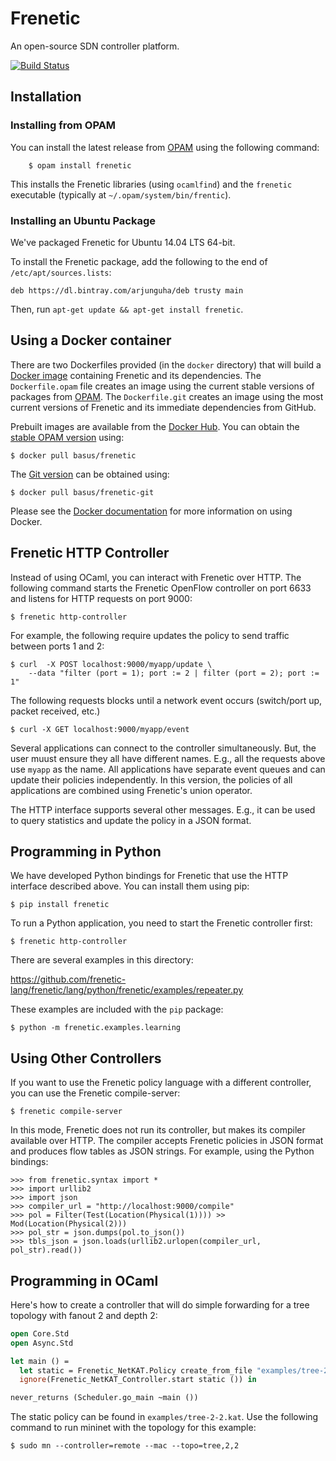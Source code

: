# Frenetic

An open-source SDN controller platform.

[![Build Status](https://travis-ci.org/frenetic-lang/frenetic.svg?branch=master)](https://travis-ci.org/frenetic-lang/frenetic)

## Installation

### Installing from OPAM

You can install the latest release from [OPAM](http://opam.ocamlpro.com/) using
the following command:

        $ opam install frenetic

This installs the Frenetic libraries (using `ocamlfind`) and the `frenetic` executable (typically at `~/.opam/system/bin/frentic`).

### Installing an Ubuntu Package

We've packaged Frenetic for Ubuntu 14.04 LTS 64-bit.

To install the Frenetic package, add the following to the end of `/etc/apt/sources.lists`:

    deb https://dl.bintray.com/arjunguha/deb trusty main

Then, run `apt-get update && apt-get install frenetic`.

## Using a Docker container

There are two Dockerfiles provided (in the `docker` directory) that will build a
[Docker image](https://www.docker.com/whatisdocker/) containing Frenetic and its
dependencies. The `Dockerfile.opam` file creates an image using the current
stable versions of packages from [OPAM](http://opam.ocamlpro.com/). The
`Dockerfile.git` creates an image using the most current versions of Frenetic
and its immediate dependencies from GitHub.

Prebuilt images are available from the
[Docker Hub](https://hub.docker.com/). You can obtain the
[stable OPAM version](https://registry.hub.docker.com/u/basus/frenetic/)
using:

    $ docker pull basus/frenetic

The [Git version](https://registry.hub.docker.com/u/basus/frenetic-git/) can be
obtained using:

    $ docker pull basus/frenetic-git

Please see the [Docker documentation](http://docs.docker.com/) for more information
on using Docker.

## Frenetic HTTP Controller

Instead of using OCaml, you can interact with Frenetic over HTTP.
The following command starts the Frenetic OpenFlow controller on port 6633
and listens for HTTP requests on port 9000:

    $ frenetic http-controller

For example, the following require updates the policy to send
traffic between ports 1 and 2:

    $ curl  -X POST localhost:9000/myapp/update \
        --data "filter (port = 1); port := 2 | filter (port = 2); port := 1"

The following requests blocks until a network event occurs (switch/port
up, packet received, etc.)

    $ curl -X GET localhost:9000/myapp/event

Several applications can connect to the controller simultaneously. But, the user
muust ensure they all have different names. E.g., all the requests above use
`myapp` as the name. All applications have separate event queues and can update
their policies independently. In this version, the policies of all applications
are combined using Frenetic's union operator.

The HTTP interface supports several other messages. E.g., it can be used
to query statistics and update the policy in a JSON format.

## Programming in Python

We have developed Python bindings for Frenetic that use the HTTP interface
described above. You can install them using pip:

    $ pip install frenetic

To run a Python application, you need to start the Frenetic controller first:

    $ frenetic http-controller

There are several examples in this directory:

  https://github.com/frenetic-lang/frenetic/lang/python/frenetic/examples/repeater.py

These examples are included with the `pip` package:

    $ python -m frenetic.examples.learning

## Using Other Controllers

If you want to use the Frenetic policy language with a different controller,
you can use the Frenetic compile-server:

    $ frenetic compile-server

In this mode, Frenetic does not run its controller, but makes its compiler
available over HTTP. The compiler accepts Frenetic policies in JSON format
and produces flow tables as JSON strings. For example, using the Python
bindings:

    >>> from frenetic.syntax import *
    >>> import urllib2
    >>> import json
    >>> compiler_url = "http://localhost:9000/compile"
    >>> pol = Filter(Test(Location(Physical(1)))) >> Mod(Location(Physical(2)))
    >>> pol_str = json.dumps(pol.to_json())
    >>> tbls_json = json.loads(urllib2.urlopen(compiler_url, pol_str).read())

## Programming in OCaml

Here's how to create a controller that will do simple forwarding for a tree
topology with fanout 2 and depth 2:

```ocaml
open Core.Std
open Async.Std

let main () =
  let static = Frenetic_NetKAT.Policy create_from_file "examples/tree-2-2.kat" in
  ignore(Frenetic_NetKAT_Controller.start static ()) in

never_returns (Scheduler.go_main ~main ())
```

The static policy can be found in `examples/tree-2-2.kat`. Use the following
command to run mininet with the topology for this example:

    $ sudo mn --controller=remote --mac --topo=tree,2,2
